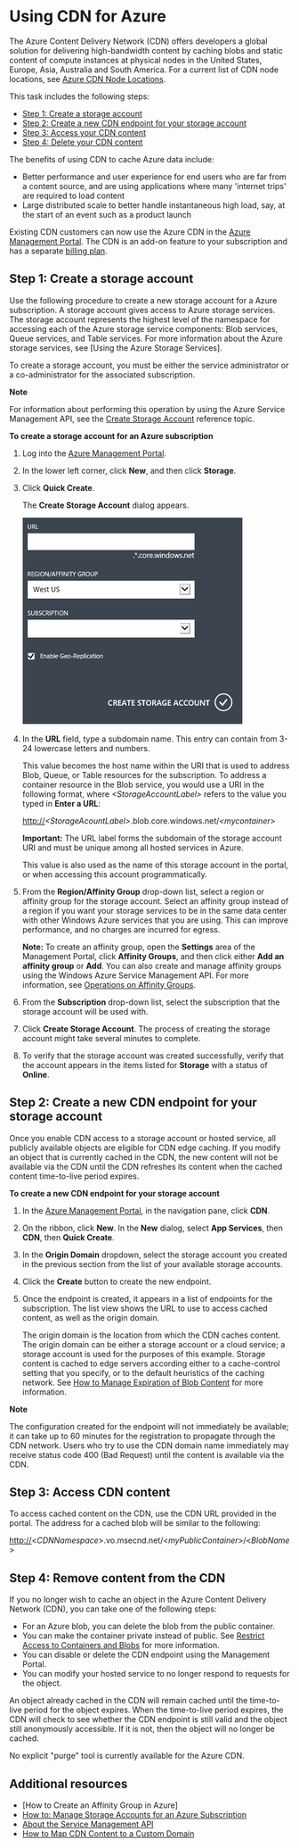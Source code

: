 # Using CDN for Azure

The Azure Content Delivery Network (CDN) offers developers a
global solution for delivering high-bandwidth content by caching blobs
and static content of compute instances at physical nodes in the United
States, Europe, Asia, Australia and South America. For a current list of
CDN node locations, see [Azure CDN Node Locations][Azure CDN Node Locations].

This task includes the following steps:

-   [Step 1: Create a storage account][Step 1: Create a storage account]
-   [Step 2: Create a new CDN endpoint for your storage account][Step 2: Create a new CDN endpoint for your storage account]
-   [Step 3: Access your CDN content][Step 3: Access your CDN content]
-   [Step 4: Delete your CDN content][Step 4: Delete your CDN content]

The benefits of using CDN to cache Azure data include:

-   Better performance and user experience for end users who are far from a content source, and are using applications where many 'internet trips' are required to load content
-   Large distributed scale to better handle instantaneous high load, say, at the start of an event such as a product launch

Existing CDN customers can now use the Azure CDN in the [Azure Management Portal][Azure Management Portal]. The CDN is an add-on feature to your subscription and has a separate [billing plan][billing plan].

<span id="Step1"></span> </a>

## Step 1: Create a storage account

</p>
Use the following procedure to create a new storage account for a
Azure subscription. A storage account gives access to
Azure storage services. The storage account represents the highest level
of the namespace for accessing each of the Azure storage service
components: Blob services, Queue services, and Table services. For more
information about the Azure storage services, see [Using the
Azure Storage Services].

To create a storage account, you must be either the service
administrator or a co-administrator for the associated subscription.

<div class="dev-callout">
<strong>Note</strong>
<p>For information about performing this operation by using the
Azure Service Management API, see the <a href="http://msdn.microsoft.com/en-us/library/windowsazure/hh264518.aspx">Create Storage Account</a> reference topic.</p>
</div>

**To create a storage account for an Azure subscription**

1.  Log into the [Azure Management Portal][Azure Management Portal].
2.  In the lower left corner, click **New**, and then click **Storage**.
3.  Click **Quick Create**.

    The **Create Storage Account** dialog appears.

    ![Create Storage Account][1]

4.  In the **URL** field, type a subdomain name. This entry can contain from 3-24 lowercase letters and numbers.

    This value becomes the host name within the URI that is used to
    address Blob, Queue, or Table resources for the subscription. To
    address a container resource in the Blob service, you would use a
    URI in the following format, where *\<StorageAccountLabel\>* refers
    to the value you typed in **Enter a URL**:

    <http://>*\<StorageAcountLabel\>*.blob.core.windows.net/*\<mycontainer\>*

    **Important:** The URL label forms the subdomain of the storage
    account URI and must be unique among all hosted services in
    Azure.

    This value is also used as the name of this storage account in the portal, or when accessing this account programmatically.

5.  From the **Region/Affinity Group** drop-down list, select a region or affinity group for the storage account. Select an affinity group instead of a region if you want your storage services to be in the same data center with other Windows Azure services that you are using. This can improve performance, and no charges are incurred for egress.

    **Note:** To create an affinity group, open the **Settings** area of the Management Portal, click **Affinity Groups**, and then click either **Add an affinity group** or **Add**. You can also create and manage affinity groups using the Windows Azure Service Management API. For more information, see [Operations on Affinity Groups][Operations on Affinity Groups].

6.  From the **Subscription** drop-down list, select the subscription that the storage account will be used with.
7.  Click **Create Storage Account**. The process of creating the storage account might take several minutes to complete.
8.  To verify that the storage account was created successfully, verify that the account appears in the items listed for **Storage** with a status of **Online**.

<span id="Step2"></span> </a>

## Step 2: Create a new CDN endpoint for your storage account

</p>
Once you enable CDN access to a storage account or hosted service, all
publicly available objects are eligible for CDN edge caching. If you
modify an object that is currently cached in the CDN, the new content
will not be available via the CDN until the CDN refreshes its content
when the cached content time-to-live period expires.

**To create a new CDN endpoint for your storage account**

1.  In the [Azure Management Portal][Azure Management Portal], in the navigation pane, click **CDN**.

2.  On the ribbon, click **New**. In the **New** dialog, select **App Services**, then **CDN**, then **Quick Create**.

3.  In the **Origin Domain** dropdown, select the storage account you created in the previous section from the list of your available storage accounts.

4.  Click the **Create** button to create the new endpoint.

5.  Once the endpoint is created, it appears in a list of endpoints for the subscription. The list view shows the URL to use to access cached content, as well as the origin domain.

    The origin domain is the location from which the CDN caches
    content. The origin domain can be either a storage account or a cloud service; a storage account is used for the purposes of this example. Storage content is cached to edge servers according either to a cache-control setting that you specify, or to the default heuristics of the caching network. See [How to Manage Expiration of Blob Content][How to Manage Expiration of Blob Content] for more information.

    <div class="dev-callout">
<strong>Note</strong>
<p>The configuration created for the endpoint will not
immediately be available; it can take up to 60 minutes for the
registration to propagate through the CDN network. Users who try to
use the CDN domain name immediately may receive status code 400
(Bad Request) until the content is available via the CDN.</p>
</div>

<span id="Step3"></span> </a>

## Step 3: Access CDN content

</p>
To access cached content on the CDN, use the CDN URL provided in the portal. The address for a cached blob will be similar to the following:

<http://>\<*CDNNamespace*\>.vo.msecnd.net/\<*myPublicContainer*\>/\<*BlobName*\>

<span id="Step4"></span> </a>

## Step 4: Remove content from the CDN

</p>
If you no longer wish to cache an object in the Azure Content
Delivery Network (CDN), you can take one of the following steps:

-   For an Azure blob, you can delete the blob from the public
    container.
-   You can make the container private instead of public. See [Restrict Access to Containers and Blobs][Restrict Access to Containers and Blobs] for more information.
-   You can disable or delete the CDN endpoint using the Management
    Portal.
-   You can modify your hosted service to no longer respond to requests for the
    object.

An object already cached in the CDN will remain cached until the
time-to-live period for the object expires. When the time-to-live period
expires, the CDN will check to see whether the CDN endpoint is still
valid and the object still anonymously accessible. If it is not, then
the object will no longer be cached.

No explicit "purge" tool is currently available for the Azure
CDN.

## Additional resources

-   [How to Create an Affinity Group in Azure]
-   [How to: Manage Storage Accounts for an Azure Subscription][How to: Manage Storage Accounts for an Azure Subscription]
-   [About the Service Management API][About the Service Management API]
-   [How to Map CDN Content to a Custom Domain][How to Map CDN Content to a Custom Domain]

  [Azure CDN Node Locations]: http://msdn.microsoft.com/en-us/library/windowsazure/gg680302.aspx
  [Step 1: Create a storage account]: #Step1
  [Step 2: Create a new CDN endpoint for your storage account]: #Step2
  [Step 3: Access your CDN content]: #Step3
  [Step 4: Delete your CDN content]: #Step4
  [Azure Management Portal]: https://manage.windowsazure.com/
  [billing plan]: /en-us/pricing/calculator/?scenario=full
  [Create Storage Account]: http://msdn.microsoft.com/en-us/library/windowsazure/hh264518.aspx
  [1]: ./media/cdn/CDN_CreateNewStorageAcct.png
  [Operations on Affinity Groups]: http://msdn.microsoft.com/library/azure/ee460798.aspx
  [How to Manage Expiration of Blob Content]: http://msdn.microsoft.com/en-us/library/gg680306.aspx
  [Restrict Access to Containers and Blobs]: http://msdn.microsoft.com/en-us/library/dd179354.aspx
  [How to: Manage Storage Accounts for an Azure Subscription]: http://msdn.microsoft.com/en-us/library/windowsazure/hh531567.aspx
  [About the Service Management API]: http://msdn.microsoft.com/en-us/library/windowsazure/ee460807.aspx
  [How to Map CDN Content to a Custom Domain]: http://msdn.microsoft.com/en-us/library/windowsazure/gg680307.aspx
